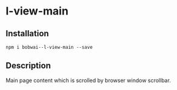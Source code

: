 # l-view-main

## Installation

    npm i bobwai--l-view-main --save

## Description

Main page content which is scrolled by browser window scrollbar.
